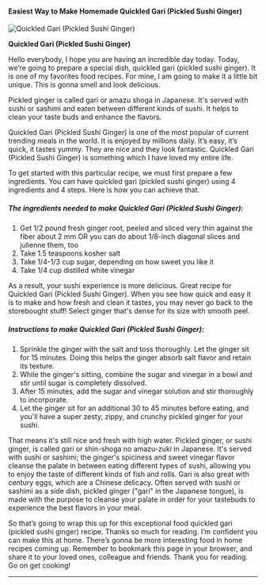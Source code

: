             

#### Easiest Way to Make Homemade Quickled Gari (Pickled Sushi Ginger)

![Quickled Gari (Pickled Sushi Ginger)](https://img-global.cpcdn.com/recipes/2f4b5954f18df9c8/751x532cq70/quickled-gari-pickled-sushi-ginger-recipe-main-photo.jpg)

**Quickled Gari (Pickled Sushi Ginger)**

Hello everybody, I hope you are having an incredible day today. Today, we’re going to prepare a special dish, quickled gari (pickled sushi ginger). It is one of my favorites food recipes. For mine, I am going to make it a little bit unique. This is gonna smell and look delicious.

Pickled ginger is called gari or amazu shoga in Japanese. It's served with sushi or sashimi and eaten between different kinds of sushi. It helps to clean your taste buds and enhance the flavors.

Quickled Gari (Pickled Sushi Ginger) is one of the most popular of current trending meals in the world. It is enjoyed by millions daily. It’s easy, it’s quick, it tastes yummy. They are nice and they look fantastic. Quickled Gari (Pickled Sushi Ginger) is something which I have loved my entire life.

To get started with this particular recipe, we must first prepare a few ingredients. You can have quickled gari (pickled sushi ginger) using 4 ingredients and 4 steps. Here is how you can achieve that.

##### The ingredients needed to make Quickled Gari (Pickled Sushi Ginger):

1.  Get 1/2 pound fresh ginger root, peeled and sliced very thin against the fiber about 2 mm OR you can do about 1/8-inch diagonal slices and julienne them, too
2.  Take 1.5 teaspoons kosher salt
3.  Take 1/4-1/3 cup sugar, depending on how sweet you like it
4.  Take 1/4 cup distilled white vinegar

As a result, your sushi experience is more delicious. Great recipe for Quickled Gari (Pickled Sushi Ginger). When you see how quick and easy it is to make and how fresh and clean it tastes, you may never go back to the storebought stuff! Select ginger that's dense for its size with smooth peel.

##### Instructions to make Quickled Gari (Pickled Sushi Ginger):

1.  Sprinkle the ginger with the salt and toss thoroughly. Let the ginger sit for 15 minutes. Doing this helps the ginger absorb salt flavor and retain its texture.
2.  While the ginger's sitting, combine the sugar and vinegar in a bowl and stir until sugar is completely dissolved.
3.  After 15 minutes, add the sugar and vinegar solution and stir thoroughly to incorporate.
4.  Let the ginger sit for an additional 30 to 45 minutes before eating, and you'll have a super zesty, zippy, and crunchy pickled ginger for your sushi.

That means it's still nice and fresh with high water. Pickled ginger, or sushi ginger, is called gari or shin-shoga no amazu-zuki in Japanese. It's served with sushi or sashimi; the ginger's spiciness and sweet vinegar flavor cleanse the palate in between eating different types of sushi, allowing you to enjoy the taste of different kinds of fish and rolls. Gari is also great with century eggs, which are a Chinese delicacy. Often served with sushi or sashimi as a side dish, pickled ginger ("gari" in the Japanese tongue), is made with the purpose to cleanse your palate in order for your tastebuds to experience the best flavors in your meal.

So that’s going to wrap this up for this exceptional food quickled gari (pickled sushi ginger) recipe. Thanks so much for reading. I’m confident you can make this at home. There’s gonna be more interesting food in home recipes coming up. Remember to bookmark this page in your browser, and share it to your loved ones, colleague and friends. Thank you for reading. Go on get cooking!

* * *